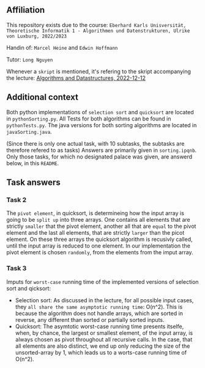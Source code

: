 ## Affiliation
This repository exists due to the course: `Eberhard Karls Unisversität, Theoretische Informatik 1 - Algorithmen und Datenstrukturen, Ulrike von Luxburg, 2022/2023`

Handin of: `Marcel Heine` and `Edwin Hoffmann`

Tutor: `Long Nguyen`

Whenever a `skript` is mentioned, it's refering to the skript accompanying the lecture: [Algorithms and Datastructures, 2022-12-12](http://www.tml.cs.uni-tuebingen.de/teaching/2022_algorithmen/downloads_protected/vorlesung_main.pdf)

## Additional context

Both python implementations of `selection sort` and `quicksort` are located in `pythonSorting.py`.
All Tests for both algorithms can be found in `pythonTests.py`.
The java versions for both sorting algorithms are located in `javaSorting.java`.

(Since there is only one actual task, with 10 subtasks, the subtasks are therefore refered to as tasks)
Answers are primarily given in `sorting.ipqnb`.
Only those tasks, for which no designated palace was given, are answerd below, in this `README`.

## Task answers

### Task 2
The `pivot element`, in quicksort, is determineing how the input array is going to be `split up` into three arrays. One contains all elements that are strictly `smaller` that the pivot element, another all that are `equal` to the pivot element and the last all elements, that are strictly `larger` than the picot element. On these three arrays the quicksort algorithm is recusivly called, until the input array is reduced to one element.
In our implementation the pivot element is chosen `randomly`, from the elements from the imput array.

### Task 3
Imputs for `worst-case` running time of the implemented versions of selection sort and qicksort:
- Selection sort: As discussed in the lecture, for all possible input cases, they `all share the same asymptotic running time`: O(n^2). This is because the algorithm does not handle arrays, which are sorted in reverse, any different than sorted or partially sorted inputs.
- Quicksort: The asymtotic worst-case running time presents itselfe, when, by chance, the largest or smallest element, of the input array, is always chosen as pivot throughout all recursive calls. In the case, that all elements are also distinct, we end up only reducing the size of the unsorted-array by 1, which leads us to a worts-case running time of O(n^2).  